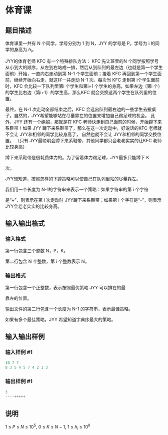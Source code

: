 # 体育课 

## 题目描述

体育课里一共有 N 个同学，学号分别为 1 到 N，JYY 的学号是 P。学号为 i 的同学的身高为 $h_i$。

JYY的体育老师 KFC 有一个特殊排队方法： KFC 先让班里的N 个同学按照学号从小到大的顺序，从左到右站成一排，然后从到队列的最左边（也就是第一个学生面前）开始，一直向右走动到第 N-1 个学生面前；接着 KFC 再回到第一个学生面前，继续开始向右走，就这样一共走动 N-1 次。每次当 KFC 走到第 i个学生面前时，KFC 会比较一下队列里第i 个学生和第i+1 个学生的身高，如果左边（第i 个）的学生比右边（第i+1）的学生高，那么KFC 就会交换这两个学生在队列里的位置。

最终，在 N-1 次走动全部结束之后，KFC 会选出队列最右边的一些学生去搬桌子。自然的，JYY希望能够站在尽量靠左的位置来增加自己踢足球的机会。 此外，JYY 还有一个绝招，那就是在 KFC 老师快走到自己面前的时候，开始蹲下来系鞋带！如果 JYY 蹲下来系鞋带了，那么在这一次走动中，好说话的KFC 老师就不会让 JYY和相邻的同学比较身高了， 自然也就不会让 JYY和相邻的同学交换位置。 （只有 JYY最聪明会蹲下来系鞋带，其他同学都只会老老实实的让KFC 老师比较身高）

蹲下来系鞋带是很耗费体力的。为了留着体力踢足球，JYY最多只能蹲下 K

次。

JYY想知道，按照怎样的下蹲策略可以使自己在队列里站的尽量靠左。

我们用一个长度为 N-1的字符串来表示一个策略：如果字符串的第 i 个字符

是“+”，则表示在第 i 次走动时 JYY蹲下来系鞋带；如果第 i 个字符是“-”，则表示JYY会老老实实的比较身高。

## 输入输出格式

### 输入格式

第一行包含三个整数 N，P，K。

第二行包含 N 个整数，第 i 个整数表示 hi。

### 输出格式

第一行包含一个正整数，表示按照最优策略 JYY 可以排在的最

靠左的位置。

输出文件的第二行包含一个长度为 N-1 的字符串，表示最佳策略。

如果有多个最佳策略，JYY 希望知道字典序最大的策略。

## 输入输出样例

### 输入样例 #1

```cpp
10 7 7
8 3 5 4 5 7 4 2 1 3
```


### 输出样例 #1

```cpp
3
----+++++
```


## 说明

$1~\leq~P~\leq~N~\leq~10^5,~0~\leq~K~\leq~N-1,~1~\leq~h_i~\leq~10^9$

